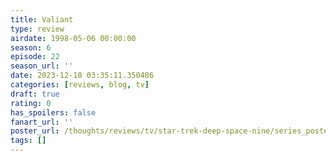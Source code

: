 ```yaml
---
title: Valiant
type: review
airdate: 1998-05-06 00:00:00
season: 6
episode: 22
season_url: ''
date: 2023-12-10 03:35:11.350486
categories: [reviews, blog, tv]
draft: true
rating: 0
has_spoilers: false
fanart_url: ''
poster_url: /thoughts/reviews/tv/star-trek-deep-space-nine/series_poster.jpg
tags: []
---
```


